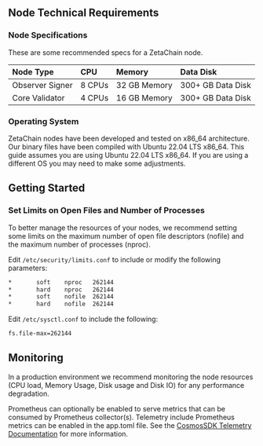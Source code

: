 ## Node Technical Requirements

### Node Specifications

These are some recommended specs for a ZetaChain node.

| Node Type       | CPU    | Memory       | Data Disk         |
| :-------------- | :----- | :----------- | :---------------- |
| Observer Signer | 8 CPUs | 32 GB Memory | 300+ GB Data Disk |
| Core Validator  | 4 CPUs | 16 GB Memory | 300+ GB Data Disk |


### Operating System

ZetaChain nodes have been developed and tested on x86_64 architecture. Our
binary files have been compiled with Ubuntu 22.04 LTS x86_64. This guide assumes
you are using Ubuntu 22.04 LTS x86_64. If you are using a different OS you may
need to make some adjustments.

## Getting Started

### Set Limits on Open Files and Number of Processes

To better manage the resources of your nodes, we recommend setting some limits
on the maximum number of open file descriptors (nofile) and the maximum number of
processes (nproc).

Edit `/etc/security/limits.conf` to include or modify the following parameters:

```bash    
*       soft    nproc   262144 
*       hard    nproc   262144
*       soft    nofile  262144 
*       hard    nofile  262144
```

Edit `/etc/sysctl.conf` to include the following:

```bash
fs.file-max=262144 
```

## Monitoring

In a production environment we recommend monitoring the node resources (CPU
load, Memory Usage, Disk usage and Disk IO) for any performance degradation.

Prometheus can optionally be enabled to serve metrics that can be consumed by
Prometheus collector(s). Telemetry include Prometheus metrics can be enabled in
the app.toml file. See the [CosmosSDK Telemetry Documentation](https://docs.cosmos.network/v0.46/core/telemetry.html) for more information.


